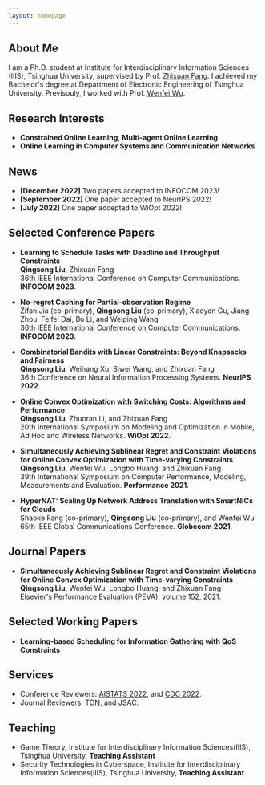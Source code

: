 ```yaml
---
layout: homepage
---
```


## About Me

I am a Ph.D. student at Institute for Interdisciplinary Information Sciences (IIIS), Tsinghua University, supervised by Prof. [Zhixuan Fang](https://people.iiis.tsinghua.edu.cn/~fang/). I achieved my Bachelor's degree at Department of Electronic Engineering of Tsinghua University. Previsouly, I worked with Prof. [Wenfei Wu](https://wenfei-wu.github.io/).

## Research Interests

- **Constrained Online Learning**, **Multi-agent Online Learning**
- **Online Learning in Computer Systems and Communication Networks**

## News

- **[December 2022]** Two papers accepted to INFOCOM 2023!
- **[September 2022]** One paper accepted to NeurIPS 2022!
- **[July 2022]** One paper accepted to WiOpt 2022!


## Selected Conference Papers

- **Learning to Schedule Tasks with Deadline and Throughput Constraints**
  <br>
  **Qingsong Liu**, Zhixuan Fang
  <br>
  36th IEEE International Conference on Computer Communications. **INFOCOM 2023**.
  
- **No-regret Caching for Partial-observation Regime**
  <br>
  Zifan Jia (co-primary), **Qingsong Liu** (co-primary), Xiaoyan Gu, Jiang Zhou, Feifei Dai, Bo Li, and Weiping Wang
  <br>
  36th IEEE International Conference on Computer Communications. **INFOCOM 2023**.

- **Combinatorial Bandits with Linear Constraints: Beyond Knapsacks and Fairness**
  <br>
  **Qingsong Liu**, Weihang Xu, Siwei Wang, and Zhixuan Fang
  <br>
  36th Conference on Neural Information Processing Systems. **NeurIPS 2022**.

- **Online Convex Optimization with Switching Costs: Algorithms and Performance**
  <br>
  **Qingsong Liu**, Zhuoran Li, and Zhixuan Fang
  <br>
  20th International Symposium on Modeling and Optimization in Mobile, Ad Hoc and Wireless Networks. **WiOpt 2022**.

  
- **Simultaneously Achieving Sublinear Regret and Constraint Violations for Online Convex Optimization with Time-varying Constraints**
  <br>
  **Qingsong Liu**, Wenfei Wu, Longbo Huang, and Zhixuan Fang
  <br>
  39th International Symposium on Computer Performance, Modeling, Measurements and Evaluation. **Performance 2021**.
  
- **HyperNAT: Scaling Up Network Address Translation with SmartNICs for Clouds**
  <br>
  Shaoke Fang (co-primary), **Qingsong Liu** (co-primary), and Wenfei Wu
  <br>
  65th IEEE Global Communications Conference. **Globecom 2021**.
 
  
## Journal Papers

- **Simultaneously Achieving Sublinear Regret and Constraint Violations for Online Convex Optimization with Time-varying Constraints**
  <br>
  **Qingsong Liu**, Wenfei Wu, Longbo Huang, and Zhixuan Fang
  <br>
  Elsevier's Performance Evaluation (PEVA), volume 152, 2021.

## Selected Working Papers

- **Learning-based Scheduling for Information Gathering with QoS Constraints**

  

## Services

- Conference Reviewers: [AISTATS 2022](https://virtual.aistats.org/), and [CDC 2022](https://cdc2022.ieeecss.org/).
- Journal Reviewers: [TON](https://newslab.ece.ohio-state.edu/ton/), and [JSAC](https://www.comsoc.org/publications/journals/ieee-jsac).

## Teaching

- Game Theory, Institute for Interdisciplinary Information Sciences(IIIS), Tsinghua University, **Teaching Assistant**
- Security Technologies in Cyberspace, Institute for Interdisciplinary Information Sciences(IIIS), Tsinghua University, **Teaching Assistant**
